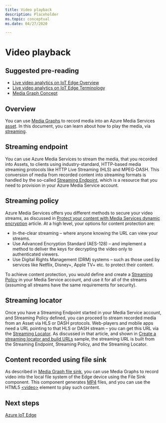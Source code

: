 ```yaml
---
title: Video playback
description: Placeholder
ms.topic: conceptual
ms.date: 04/27/2020

---
```

# Video playback 

## Suggested pre-reading 

* [Live video analytics on IoT Edge Overview](overview.md)
* [Live video analytics on IoT Edge Terminology](terminology.md)
* [Media Graph Concept](media-graph-concept.md)

## Overview  

You can use [Media Graphs](media-graph-concept.md) to record media into an Azure Media Services [asset](terminology.md#asset). In this document, you can learn about how to play the media, via [streaming](terminology.md#streaming).

## Streaming endpoint 

You can use Azure Media Services to stream the media, that you recorded into Assets, to clients using industry-standard, HTTP-based media streaming protocols like HTTP Live Streaming (HLS) and MPEG-DASH. This conversion of media from recorded content into streaming formats is handled by the so-called [Streaming Endpoint](../latest/streaming-endpoint-concept.md), which is a resource that you need to provision in your Azure Media Service account.

## Streaming policy 

Azure Media Services offers you different methods to secure your video streams, as discussed in [Protect your content with Media Services dynamic encryption](../latest/content-protection-overview.md) article. At a high level, your options for content protection are:

* In-the-clear streaming – where anyone knowing the URL can view your streams.
* Use Advanced Encryption Standard (AES-128) – and implement a method to deliver the keys for decrypting the video only to authenticated viewers.
* Use Digital Rights Management (DRM) systems – such as those used by services like Netflix, Disney+, Apple TV+ etc. to protect their content.

To achieve content protection, you would define and create a [Streaming Policy](../latest/streaming-policy-concept.md) in your Media Service account, and use it for all of the streams (assuming all streams have the same requirements for security).

## Streaming locator  

Once you have a Streaming Endpoint started in your Media Service account, and Streaming Policy defined, you can proceed to stream recorded media from an Asset via HLS or DASH protocols. Web-players and mobile apps need a URL pointing to that HLS or DASH stream – you can get this URL via the [Streaming Locator](../latest/streaming-locators-concept.md). As discussed in that article, and shown in [Create a streaming locator and build URLs](../latest/create-streaming-locator-build-url.md) sample, the streaming URL is built from the Streaming Endpoint, Streaming Policy, and the Streaming Locator.

## Content recorded using file sink  

As described in [Media Graph file sink](media-graph-concept.md#file-sink), you can use Media Graphs to record video into the local file system of the Edge device using the File Sink component. This component generates [MP4](https://developer.mozilla.org/docs/Web/Media/Formats/Containers#MP4) files, and you can use the HTML5 [&lt;video&gt;](https://developer.mozilla.org/docs/Web/HTML/Element/video) element to play such content. 

## Next steps

[Azure IoT Edge](https://docs.microsoft.com/azure/iot-edge/)
<!--
## Next steps

[Playback recording](playback-recording-how-to.md)
-->